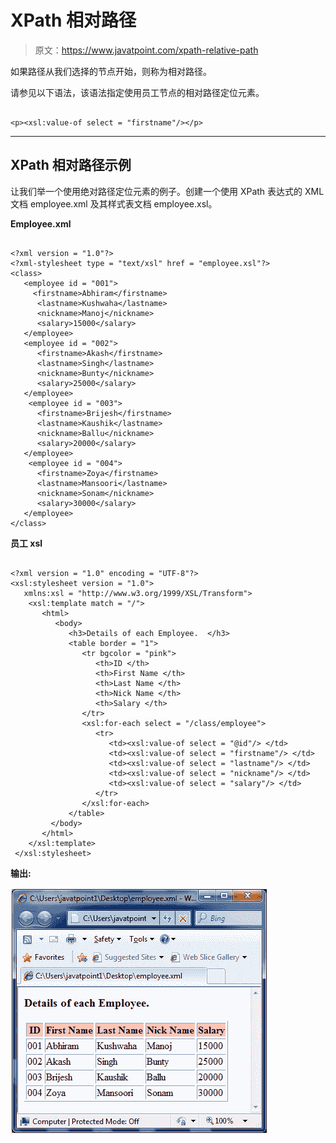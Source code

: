 # XPath 相对路径

> 原文：<https://www.javatpoint.com/xpath-relative-path>

如果路径从我们选择的节点开始，则称为相对路径。

请参见以下语法，该语法指定使用员工节点的相对路径定位元素。

```

<p><xsl:value-of select = "firstname"/></p>

```

* * *

## XPath 相对路径示例

让我们举一个使用绝对路径定位元素的例子。创建一个使用 XPath 表达式的 XML 文档 employee.xml 及其样式表文档 employee.xsl。

**Employee.xml**

```

<?xml version = "1.0"?>
<?xml-stylesheet type = "text/xsl" href = "employee.xsl"?>
<class>
   <employee id = "001">
     <firstname>Abhiram</firstname>
      <lastname>Kushwaha</lastname>
      <nickname>Manoj</nickname>
      <salary>15000</salary>
   </employee>
   <employee id = "002">
      <firstname>Akash</firstname>
      <lastname>Singh</lastname>
      <nickname>Bunty</nickname>
      <salary>25000</salary>
   </employee>
    <employee id = "003">
      <firstname>Brijesh</firstname>
      <lastname>Kaushik</lastname>
      <nickname>Ballu</nickname>
      <salary>20000</salary>
   </employee>
    <employee id = "004">
      <firstname>Zoya</firstname>
      <lastname>Mansoori</lastname>
      <nickname>Sonam</nickname>
      <salary>30000</salary>
   </employee>
</class>

```

**员工 xsl**

```

<?xml version = "1.0" encoding = "UTF-8"?>
<xsl:stylesheet version = "1.0">
   xmlns:xsl = "http://www.w3.org/1999/XSL/Transform">	
    <xsl:template match = "/">
       <html>
          <body>
             <h3>Details of each Employee.  </h3>
             <table border = "1">
                <tr bgcolor = "pink">
                   <th>ID </th>
                   <th>First Name </th>
                   <th>Last Name </th>
                   <th>Nick Name </th>
                   <th>Salary </th>		 
                </tr>						
                <xsl:for-each select = "/class/employee">
                   <tr>
                      <td><xsl:value-of select = "@id"/> </td>
                      <td><xsl:value-of select = "firstname"/> </td>
                      <td><xsl:value-of select = "lastname"/> </td>
                      <td><xsl:value-of select = "nickname"/> </td>
                      <td><xsl:value-of select = "salary"/> </td>		 
                   </tr>
                </xsl:for-each>
             </table> 
         </body>
       </html>
    </xsl:template>
 </xsl:stylesheet>

```

**输出:**

![Xpath Relative path 1](img/ed5a00321a78d4adcb3b0f1ce7482fc2.png)